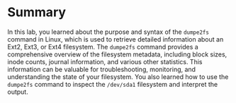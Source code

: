 # Summary

In this lab, you learned about the purpose and syntax of the `dumpe2fs` command in Linux, which is used to retrieve detailed information about an Ext2, Ext3, or Ext4 filesystem. The `dumpe2fs` command provides a comprehensive overview of the filesystem metadata, including block sizes, inode counts, journal information, and various other statistics. This information can be valuable for troubleshooting, monitoring, and understanding the state of your filesystem. You also learned how to use the `dumpe2fs` command to inspect the `/dev/sda1` filesystem and interpret the output.
